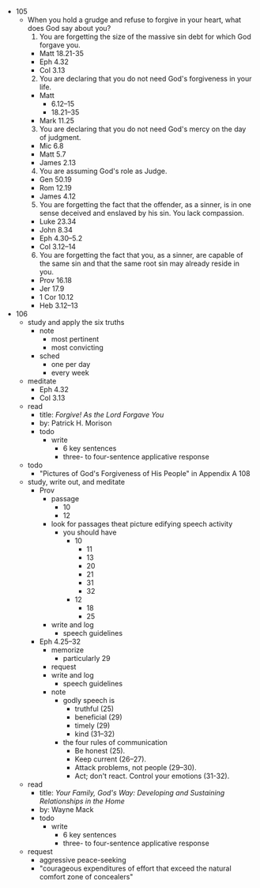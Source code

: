 - 105
  - When you hold a grudge and refuse to forgive in your heart, what does God say about you?
    1. You are forgetting the size of the massive sin debt for which God forgave you.
      - Matt 18.21-35
      - Eph 4.32
      - Col 3.13
    2. You are declaring that you do not need God's forgiveness in your life.
      - Matt
        - 6.12–15
        - 18.21–35
      - Mark 11.25
    3. You are declaring that you do not need God's mercy on the day of judgment.
      - Mic 6.8
      - Matt 5.7
      - James 2.13
    4. You are assuming God's role as Judge.
      - Gen 50.19
      - Rom 12.19
      - James 4.12
    5. You are forgetting the fact that the offender, as a sinner, is in one sense deceived and enslaved by his sin. You lack compassion.
      - Luke 23.34
      - John 8.34
      - Eph 4.30–5.2
      - Col 3.12–14
    6. You are forgetting the fact that you, as a sinner, are capable of the same sin and that the same root sin may already reside in you.
      - Prov 16.18
      - Jer 17.9
      - 1 Cor 10.12
      - Heb 3.12–13
- 106
  - study and apply the six truths
    - note
      - most pertinent
      - most convicting
    - sched
      - one per day
      - every week
  - meditate
    - Eph 4.32
    - Col 3.13
  - read
    - title: _Forgive! As the Lord Forgave You_
    - by: Patrick H. Morison
    - todo
      - write
        - 6 key sentences
        - three- to four-sentence applicative response
  - todo
    - "Pictures of God's Forgiveness of His People" in Appendix A
108
  - study, write out, and meditate
    - Prov
      - passage
        - 10
        - 12
      - look for passages theat picture edifying speech activity
        - you should have
          - 10
            - 11
            - 13
            - 20
            - 21
            - 31
            - 32
          - 12
            - 18
            - 25
      - write and log
        - speech guidelines
    - Eph 4.25–32
      - memorize
        - particularly 29
      - request
      - write and log
        - speech guidelines
      - note
        - godly speech is
          - truthful (25)
          - beneficial (29)
          - timely (29)
          - kind (31–32)
        - the four rules of communication
          - Be honest (25).
          - Keep current (26–27).
          - Attack problems, not people (29–30).
          - Act; don't react. Control your emotions (31-32).
  - read
    - title: _Your Family, God's Way: Developing and Sustaining Relationships in the Home_
    - by: Wayne Mack
    - todo
      - write
        - 6 key sentences
        - three- to four-sentence applicative response
  - request
    - aggressive peace-seeking
    - "courageous expenditures of effort that exceed the natural comfort zone of concealers"
